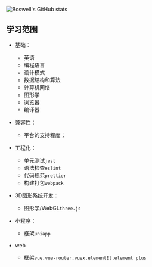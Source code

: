 ![Boswell's GitHub stats](https://github-readme-stats.vercel.app/api?username=BoswellJi)

## 学习范围

* 基础：
  + 英语
  + 编程语言
  + 设计模式
  + 数据结构和算法
  + 计算机网络
  + 图形学
  + 浏览器
  + 编译器

* 兼容性：
  + 平台的支持程度；

* 工程化：
  + 单元测试`jest`
  + 语法检查`eslint`
  + 代码规范`prettier`
  + 构建打包`webpack`

* 3D图形系统开发：
  + 图形学/WebGL`three.js`

* 小程序：
  + 框架`uniapp`

* web
  + 框架`vue,vue-router,vuex,elementEl,element plus`

